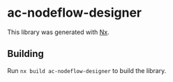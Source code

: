 # ac-nodeflow-designer

This library was generated with [Nx](https://nx.dev).

## Building

Run `nx build ac-nodeflow-designer` to build the library.
